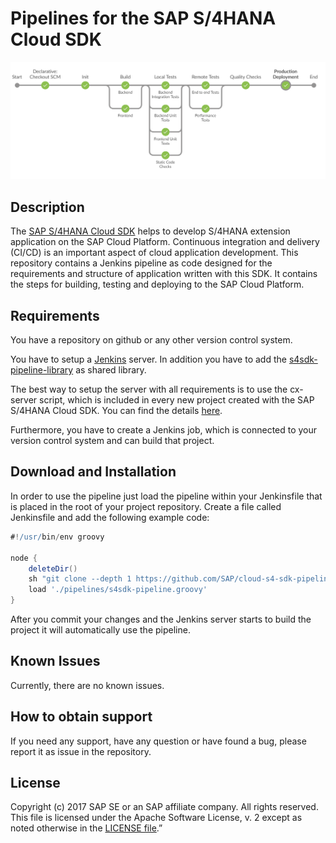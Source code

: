 # Pipelines for the SAP S/4HANA Cloud SDK
 
 ![Picture of Pipeline](s4sdk-pipeline.png)
 
 ## Description

 The [SAP S/4HANA Cloud SDK](https://sap.com/s4sdk) helps to develop S/4HANA extension application on the SAP Cloud Platform. 
 Continuous integration and delivery (CI/CD) is an important aspect of cloud application development.
 This repository contains a Jenkins pipeline as code designed for the requirements and structure of application written with this SDK. 
 It contains the steps for building, testing and deploying to the SAP Cloud Platform.
 
 ## Requirements
 
 You have a repository on github or any other version control system.
 
 You have to setup a [Jenkins](https://jenkins.io/) server. In addition you have to add the [s4sdk-pipeline-library](https://github.com/SAP/cloud-s4-sdk-pipeline-lib) as shared library. 

 The best way to setup the server with all requirements is to use the cx-server script, which is included in every new project created with the SAP S/4HANA Cloud SDK. You can find the details [here](https://blogs.sap.com/2017/05/19/step-3-with-sap-s4hana-cloud-sdk-helloworld-on-scp-cloudfoundry/). 
 
 Furthermore, you have to create a Jenkins job, which is connected to your version control system and can build that project.
  
 ## Download and Installation
 
In order to use the pipeline just load the pipeline within your Jenkinsfile that is placed in the root of your project repository. 
Create a file called Jenkinsfile and add the following example code:
 
 ```groovy
 #!/usr/bin/env groovy 
 
 node {
     deleteDir()
     sh "git clone --depth 1 https://github.com/SAP/cloud-s4-sdk-pipeline.git pipelines"
     load './pipelines/s4sdk-pipeline.groovy'
 }
```

After you commit your changes and the Jenkins server starts to build the project it will automatically use the pipeline. 

## Known Issues
Currently, there are no known issues.

## How to obtain support
If you need any support, have any question or have found a bug, please report it as issue in the repository.

## License
Copyright (c) 2017 SAP SE or an SAP affiliate company. All rights reserved.
This file is licensed under the Apache Software License, v. 2 except as noted otherwise in the [LICENSE file](LICENSE).”
